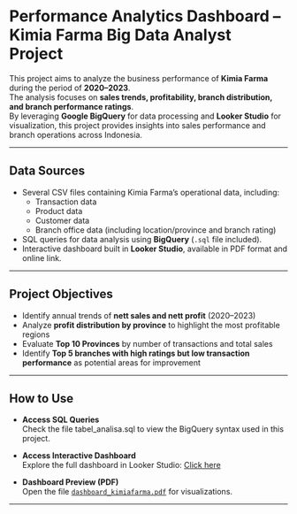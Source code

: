 # Performance Analytics Dashboard – Kimia Farma Big Data Analyst Project  

This project aims to analyze the business performance of **Kimia Farma** during the period of **2020–2023**.  
The analysis focuses on **sales trends, profitability, branch distribution, and branch performance ratings**.  
By leveraging **Google BigQuery** for data processing and **Looker Studio** for visualization, this project provides insights into sales performance and branch operations across Indonesia.  

---

## Data Sources  
- Several CSV files containing Kimia Farma’s operational data, including:  
  - Transaction data  
  - Product data  
  - Customer data  
  - Branch office data (including location/province and branch rating)  
- SQL queries for data analysis using **BigQuery** (`.sql` file included).  
- Interactive dashboard built in **Looker Studio**, available in PDF format and online link.  

---

## Project Objectives  
- Identify annual trends of **nett sales and nett profit** (2020–2023)  
- Analyze **profit distribution by province** to highlight the most profitable regions  
- Evaluate **Top 10 Provinces** by number of transactions and total sales  
- Identify **Top 5 branches with high ratings but low transaction performance** as potential areas for improvement  

---

## How to Use  
- **Access SQL Queries**  
  Check the file tabel_analisa.sql to view the BigQuery syntax used in this project.  

- **Access Interactive Dashboard**  
  Explore the full dashboard in Looker Studio: [Click here](https://bit.ly/kfdashboardlila)  

- **Dashboard Preview (PDF)**  
  Open the file [`dashboard_kimiafarma.pdf`](./dashboard/dashboard_kimiafarma.pdf) for visualizations.  

---
